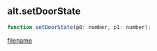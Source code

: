 ## alt.setDoorState

```js
function setDoorState(p0: number, p1: number);
```

[filename](method_setDoorState_m.md ':include')